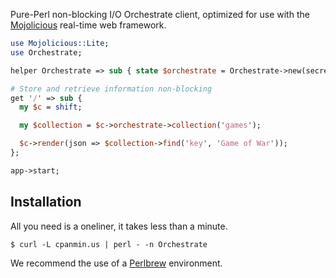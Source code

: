 
  Pure-Perl non-blocking I/O Orchestrate client, optimized for use with the
  [Mojolicious](http://mojolicio.us) real-time web framework.

```perl
use Mojolicious::Lite;
use Orchestrate;

helper Orchestrate => sub { state $orchestrate = Orchestrate->new(secret => 'apikey') };

# Store and retrieve information non-blocking
get '/' => sub {
  my $c = shift;

  my $collection = $c->orchestrate->collection('games');

  $c->render(json => $collection->find('key', 'Game of War'));
};

app->start;
```

## Installation

  All you need is a oneliner, it takes less than a minute.

    $ curl -L cpanmin.us | perl - -n Orchestrate

  We recommend the use of a [Perlbrew](http://perlbrew.pl) environment.

